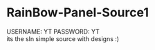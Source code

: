# RainBow-Panel-Source1
USERNAME: YT   PASSWORD: YT               
its the sln
simple source with designs :)
